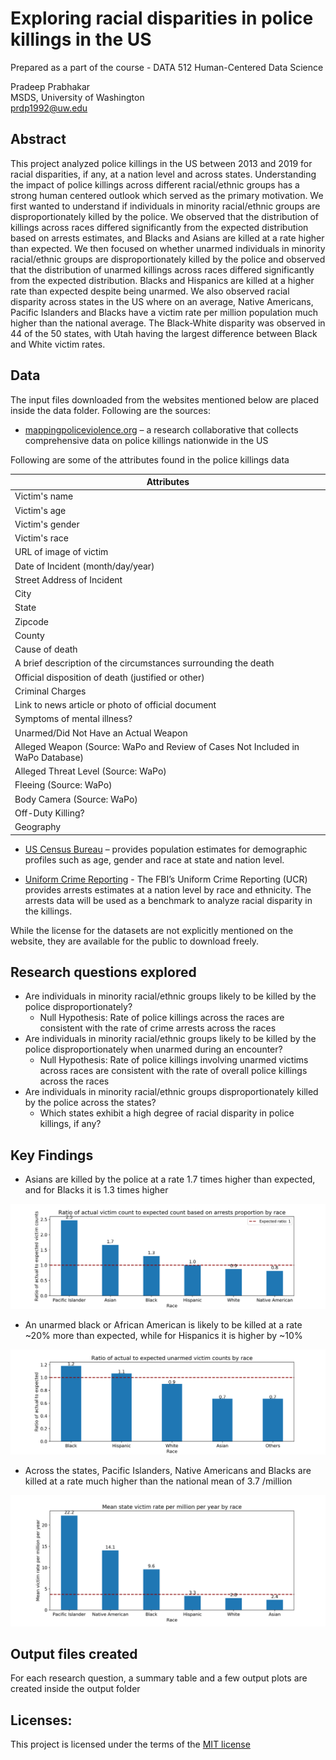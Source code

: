 # Exploring racial disparities in police killings in the US

Prepared as a part of the course - DATA 512 Human-Centered Data Science

Pradeep Prabhakar\
MSDS, University of Washington\
prdp1992@uw.edu


## Abstract

This project analyzed police killings in the US between 2013 and 2019 for racial disparities, if any, at a nation level and across states. Understanding the impact of police killings across different racial/ethnic groups has a strong human centered outlook which served as the primary motivation. We first wanted to understand if individuals in minority racial/ethnic groups are disproportionately killed by the police. We observed that the distribution of killings across races differed significantly from the expected distribution based on arrests estimates, and Blacks and Asians are killed at a rate higher than expected. We then focused on whether unarmed individuals in minority racial/ethnic groups are disproportionately killed by the police and observed that the distribution of unarmed killings across races differed significantly from the expected distribution. Blacks and Hispanics are killed at a higher rate than expected despite being unarmed. We also observed racial disparity across states in the US where on an average, Native Americans, Pacific Islanders and Blacks have a victim rate per million population much higher than the national average. The Black-White disparity was observed in 44 of the 50 states, with Utah having the largest difference between Black and White victim rates.


## Data

The input files downloaded from the websites mentioned below are placed inside the data folder. Following are the sources:

* [mappingpoliceviolence.org](https://mappingpoliceviolence.org/aboutthedata) – a research collaborative that collects comprehensive data on police killings nationwide in the US

Following are some of the attributes found in the police killings data

| Attributes                                                                        |
|-----------------------------------------------------------------------------------|
| Victim's name                                                                     |
| Victim's age                                                                      |
| Victim's gender                                                                   |
| Victim's race                                                                     |
| URL of image of victim                                                            |
| Date of Incident (month/day/year)                                                 |
| Street Address of Incident                                                        |
| City                                                                              |
| State                                                                             |
| Zipcode                                                                           |
| County                                                                            |
| Cause of death                                                                    |
| A brief description of the circumstances   surrounding the death                  |
| Official disposition of death (justified   or other)                              |
| Criminal Charges                                                                  |
| Link to news article or photo of official   document                              |
| Symptoms of mental illness?                                                       |
| Unarmed/Did Not Have an Actual Weapon                                             |
| Alleged Weapon (Source: WaPo and Review of Cases Not Included in WaPo Database)   |
| Alleged Threat Level (Source: WaPo)                                               |
| Fleeing (Source: WaPo)                                                            |
| Body Camera (Source: WaPo)                                                        |
| Off-Duty Killing?                                                                 |
| Geography                                                                         |


* [US Census Bureau](https://www.census.gov/en.html) – provides population estimates for demographic profiles such as age, gender and race at state and nation level.

* [Uniform Crime Reporting](https://www.fbi.gov/services/cjis/ucr/) - The FBI’s Uniform Crime Reporting (UCR) provides arrests estimates at a nation level by race and ethnicity. The arrests data will be used as a benchmark to analyze racial disparity in the killings.

While the license for the datasets are not explicitly mentioned on the website, they are available for the public to download freely.


## Research questions explored

* Are individuals in minority racial/ethnic groups likely to be killed by the police disproportionately? 
    * Null Hypothesis: Rate of police killings across the races are consistent with the rate of crime arrests across the races
* Are individuals in minority racial/ethnic groups likely to be killed by the police disproportionately when unarmed during an encounter? 
    * Null Hypothesis: Rate of police killings involving unarmed victims across races are consistent with the rate of overall police killings across the races
* Are individuals in minority racial/ethnic groups disproportionately killed by the police across the states?
	* Which states exhibit a high degree of racial disparity in police killings, if any?


## Key Findings

* Asians are killed by the police at a rate 1.7 times higher than expected, and for Blacks it is 1.3 times higher

![Actual vs expected ratio of police killings across races](output/q1_actual_vs_expected_ratio.png)

* An unarmed black or African American is likely to be killed at a rate ~20% more than expected, while for Hispanics it is higher by ~10%

![Actual vs expected ratio of unarmed police killings across races](output/q2_actual_vs_expected_ratio.png)

* Across the states, Pacific Islanders, Native Americans and Blacks are killed at a rate much higher than the national mean of 3.7 /million

![Mean state victim rate by race](output/q3_mean_victim_rate_per_capita_by_race.png)


## Output files created

For each research question, a summary table and a few output plots are created inside the output folder


## Licenses:

This project is licensed under the terms of the [MIT license](https://github.com/Pradeepprabhakar92/data-512-final/blob/main/LICENSE)
